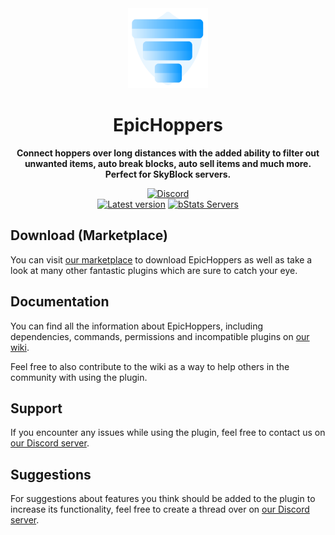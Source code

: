 <!--suppress HtmlDeprecatedAttribute -->
<div align="center">
<img src="docs/Logo.png" width="128px">

# EpicHoppers
**Connect hoppers over long distances with the added ability to filter out unwanted items, auto break blocks, auto sell items and much more.**
**Perfect for SkyBlock servers.**


[![Discord][Discord shield]][Discord invite]
<br>
[![Latest version][Latest version shield]][Plugin page]
[![bStats Servers][bStats shield]][bStats page]
</div>


## Download (Marketplace)
You can visit [our marketplace][Plugin page] to download EpicHoppers as well as take a
look at many other fantastic plugins which are sure to catch your eye.

## Documentation
You can find all the information about EpicHoppers, including dependencies, commands, permissions and incompatible
plugins on [our wiki][Plugin wiki].

Feel free to also contribute to the wiki as a way to help others in the community with using the plugin.

## Support
If you encounter any issues while using the plugin, feel free to contact us on
[our Discord server][Discord invite].

## Suggestions
For suggestions about features you think should be added to the plugin to increase its functionality, feel free to
create a thread over on [our Discord server][Discord invite].


[Plugin page]: https://songoda.com/product/8
[Plugin wiki]: https://wiki.songoda.com/EpicHoppers-1130f108970281cab45ddd6df8d38534
[Discord invite]: https://discord.gg/7TXM8xr2Ng

[Discord shield]: https://img.shields.io/discord/1214289374506917889?color=5865F2&label=Discord&logo=discord&logoColor=5865F2
[Latest version shield]: https://img.shields.io/badge/dynamic/xml?style=flat&color=blue&logo=github&logoColor=white&label=Latest&url=https%3A%2F%2Fraw.githubusercontent.com%2FSongoda-Plugins%2FEpicHoppers%2Fmaster%2Fpom.xml&query=%2F*%5Blocal-name()%3D'project'%5D%2F*%5Blocal-name()%3D'version'%5D

[bStats page]: https://bstats.org/plugin/bukkit/EpicHoppers/4185
[bStats shield]: https://img.shields.io/bstats/servers/4185?label=Servers
